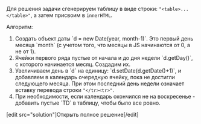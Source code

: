Для решения задачи сгенерируем таблицу в виде строки: `"<table>...</table>"`, а затем присвоим в `innerHTML`.

Алгоритм:
<ol>
<li>Создать объект даты `d = new Date(year, month-1)`. Это первый день месяца `month` (с учетом того, что месяцы в JS начинаются от 0, а не от 1).</li>
<li>Ячейки первого ряда пустые от начала и до дня недели `d.getDay()`, с которого начинается месяц. Создадим их.</li>
<li>Увеличиваем день в `d` на единицу: `d.setDate(d.getDate()+1)`, и добавляем в календарь очередную ячейку, пока не достигли следующего месяца. При этом последний день недели означает вставку перевода строки <code>"&lt;/tr&gt;&lt;tr&gt;"</code>.</li>
<li>При необходимости, если календарь окончился не на воскресенье - добавить пустые `TD` в таблицу, чтобы было все ровно.</li>
</ol>

[edit src="solution"]Открыть полное решение[/edit]
